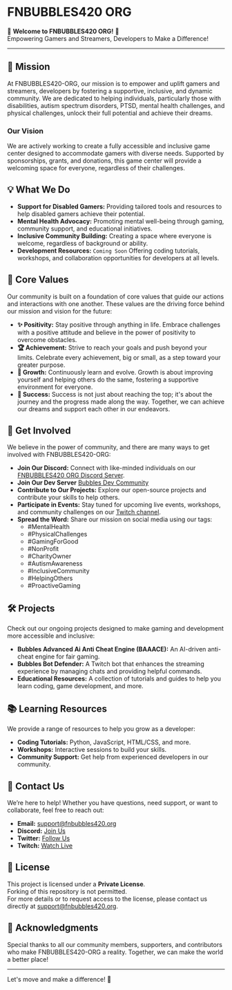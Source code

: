 # FNBUBBLES420 ORG

🌟 **Welcome to FNBUBBLES420 ORG!** 🌟  
Empowering Gamers and Streamers, Developers to Make a Difference!

---

## 🎯 Mission

At FNBUBBLES420-ORG, our mission is to empower and uplift gamers and streamers, developers by fostering a supportive, inclusive, and dynamic community. We are dedicated to helping individuals, particularly those with disabilities, autism spectrum disorders, PTSD, mental health challenges, and physical challenges, unlock their full potential and achieve their dreams.

### Our Vision

We are actively working to create a fully accessible and inclusive game center designed to accommodate gamers with diverse needs. Supported by sponsorships, grants, and donations, this game center will provide a welcoming space for everyone, regardless of their challenges.

## 💡 What We Do

- **Support for Disabled Gamers:** Providing tailored tools and resources to help disabled gamers achieve their potential.
- **Mental Health Advocacy:** Promoting mental well-being through gaming, community support, and educational initiatives.
- **Inclusive Community Building:** Creating a space where everyone is welcome, regardless of background or ability.
- **Development Resources:** `Coming Soon` Offering coding tutorials, workshops, and collaboration opportunities for developers at all levels.

## 🌟 Core Values

Our community is built on a foundation of core values that guide our actions and interactions with one another. These values are the driving force behind our mission and vision for the future:

- **✨ Positivity:** Stay positive through anything in life. Embrace challenges with a positive attitude and believe in the power of positivity to overcome obstacles.
- **🏆 Achievement:** Strive to reach your goals and push beyond your limits. Celebrate every achievement, big or small, as a step toward your greater purpose.
- **🌱 Growth:** Continuously learn and evolve. Growth is about improving yourself and helping others do the same, fostering a supportive environment for everyone.
- **🚀 Success:** Success is not just about reaching the top; it's about the journey and the progress made along the way. Together, we can achieve our dreams and support each other in our endeavors.

## 🚀 Get Involved

We believe in the power of community, and there are many ways to get involved with FNBUBBLES420-ORG:

- **Join Our Discord:** Connect with like-minded individuals on our [FNBUBBLES420 ORG Discord Server](https://discord.fnbubbles420.org/invite).
- **Join Our Dev Server** [Bubbles Dev Community](https://discord.gg/NT38Va6vQA)
- **Contribute to Our Projects:** Explore our open-source projects and contribute your skills to help others.
- **Participate in Events:** Stay tuned for upcoming live events, workshops, and community challenges on our [Twitch channel](https://www.twitch.tv/fnbubbles420org).
- **Spread the Word:** Share our mission on social media using our tags:
  - #MentalHealth
  - #PhysicalChallenges
  - #GamingForGood
  - #NonProfit
  - #CharityOwner
  - #AutismAwareness
  - #InclusiveCommunity
  - #HelpingOthers
  - #ProactiveGaming

## 🛠️ Projects

Check out our ongoing projects designed to make gaming and development more accessible and inclusive:

- **Bubbles Advanced Ai Anti Cheat Engine (BAAACE):** An AI-driven anti-cheat engine for fair gaming.
- **Bubbles Bot Defender:** A Twitch bot that enhances the streaming experience by managing chats and providing helpful commands.
- **Educational Resources:** A collection of tutorials and guides to help you learn coding, game development, and more.

## 📚 Learning Resources

We provide a range of resources to help you grow as a developer:

- **Coding Tutorials:** Python, JavaScript, HTML/CSS, and more.
- **Workshops:** Interactive sessions to build your skills.
- **Community Support:** Get help from experienced developers in our community.

## 💬 Contact Us

We’re here to help! Whether you have questions, need support, or want to collaborate, feel free to reach out:

- **Email:** [support@fnbubbles420.org](mailto:support@fnbubbles420.org)
- **Discord:** [Join Us](https://discord.fnbubbles420.org/invite)
- **Twitter:** [Follow Us](https://twitter.com/fnbubbles420)
- **Twitch:** [Watch Live](https://www.twitch.tv/fnbubbles420org)

## 📄 License

This project is licensed under a **Private License**.  
Forking of this repository is not permitted.  
For more details or to request access to the license, please contact us directly at [support@fnbubbles420.org](mailto:support@fnbubbles420.org).

## 🙌 Acknowledgments

Special thanks to all our community members, supporters, and contributors who make FNBUBBLES420-ORG a reality. Together, we can make the world a better place!

---

Let's move and make a difference! 🚀
